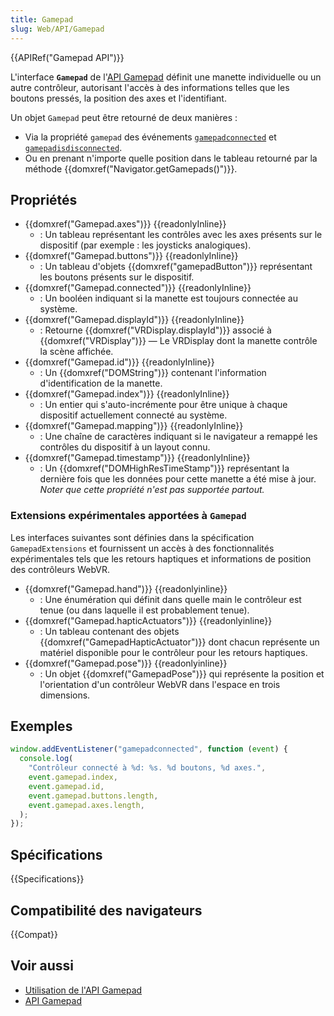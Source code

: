 ```yaml
---
title: Gamepad
slug: Web/API/Gamepad
---
```


{{APIRef("Gamepad API")}}

L'interface **`Gamepad`** de l'[API Gamepad](/fr/docs/Web/API/Gamepad_API) définit une manette individuelle ou un autre contrôleur, autorisant l'accès à des informations telles que les boutons pressés, la position des axes et l'identifiant.

Un objet `Gamepad` peut être retourné de deux manières :

- Via la propriété `gamepad` des événements [`gamepadconnected`](/fr/docs/Web/API/Window/gamepadconnected_event) et [`gamepadisdisconnected`](/fr/docs/Web/API/Window/gamepadisdisconnected_event).
- Ou en prenant n'importe quelle position dans le tableau retourné par la méthode {{domxref("Navigator.getGamepads()")}}.

## Propriétés

- {{domxref("Gamepad.axes")}} {{readonlyInline}}
  - : Un tableau représentant les contrôles avec les axes présents sur le dispositif (par exemple : les joysticks analogiques).
- {{domxref("Gamepad.buttons")}} {{readonlyInline}}
  - : Un tableau d'objets {{domxref("gamepadButton")}} représentant les boutons présents sur le dispositif.
- {{domxref("Gamepad.connected")}} {{readonlyInline}}
  - : Un booléen indiquant si la manette est toujours connectée au système.
- {{domxref("Gamepad.displayId")}} {{readonlyInline}}
  - : Retourne {{domxref("VRDisplay.displayId")}} associé à {{domxref("VRDisplay")}} — Le VRDisplay dont la manette contrôle la scène affichée.
- {{domxref("Gamepad.id")}} {{readonlyInline}}
  - : Un {{domxref("DOMString")}} contenant l'information d'identification de la manette.
- {{domxref("Gamepad.index")}} {{readonlyInline}}
  - : Un entier qui s'auto-incrémente pour être unique à chaque dispositif actuellement connecté au système.
- {{domxref("Gamepad.mapping")}} {{readonlyInline}}
  - : Une chaîne de caractères indiquant si le navigateur a remappé les contrôles du dispositif à un layout connu.
- {{domxref("Gamepad.timestamp")}} {{readonlyInline}}
  - : Un {{domxref("DOMHighResTimeStamp")}} représentant la dernière fois que les données pour cette manette a été mise à jour. _Noter que cette propriété n'est pas supportée partout._

### Extensions expérimentales apportées à `Gamepad`

Les interfaces suivantes sont définies dans la spécification `GamepadExtensions` et fournissent un accès à des fonctionnalités expérimentales tels que les retours haptiques et informations de position des contrôleurs WebVR.

- {{domxref("Gamepad.hand")}} {{readonlyinline}}
  - : Une énumération qui définit dans quelle main le contrôleur est tenue (ou dans laquelle il est probablement tenue).
- {{domxref("Gamepad.hapticActuators")}} {{readonlyinline}}
  - : Un tableau contenant des objets {{domxref("GamepadHapticActuator")}} dont chacun représente un matériel disponible pour le contrôleur pour les retours haptiques.
- {{domxref("Gamepad.pose")}} {{readonlyinline}}
  - : Un objet {{domxref("GamepadPose")}} qui représente la position et l'orientation d'un contrôleur WebVR dans l'espace en trois dimensions.

## Exemples

```js
window.addEventListener("gamepadconnected", function (event) {
  console.log(
    "Contrôleur connecté à %d: %s. %d boutons, %d axes.",
    event.gamepad.index,
    event.gamepad.id,
    event.gamepad.buttons.length,
    event.gamepad.axes.length,
  );
});
```

## Spécifications

{{Specifications}}

## Compatibilité des navigateurs

{{Compat}}

## Voir aussi

- [Utilisation de l'API Gamepad](/fr/docs/Web/Guide/API/Gamepad)
- [API Gamepad](/fr/docs/Web/API/Gamepad_API)
